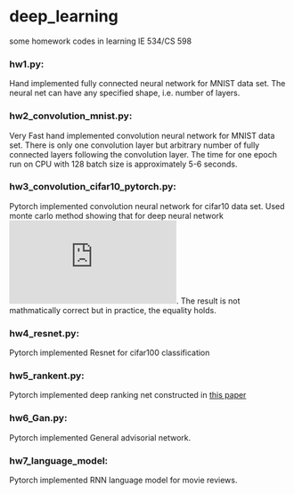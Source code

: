 # deep_learning
some homework codes in learning IE 534/CS 598 

### hw1.py:
Hand implemented fully connected neural network for MNIST data set. The neural net can have any specified shape, i.e. number of layers.

### hw2_convolution_mnist.py:
Very Fast hand implemented convolution neural network for MNIST data set. There is only one convolution layer but arbitrary number of 
fully connected layers following the convolution layer. The time for one epoch run on CPU with 128 batch size is approximately 5-6 seconds.

### hw3_convolution_cifar10_pytorch.py:
Pytorch implemented convolution neural network for cifar10 data set. Used monte carlo method showing that for deep neural network
![equation](https://latex.codecogs.com/gif.latex?F%28x%2C%5Cmathbb%7BE%7D%28%5Ctheta%29%29%20%3D%20%5Cmathbb%7BE%7D%28F%28x%2C%5Ctheta%29%29).
The result is not mathmatically correct but in practice, the equality holds. 

### hw4_resnet.py:
Pytorch implemented Resnet for cifar100 classification

### hw5_rankent.py:
Pytorch implemented deep ranking net constructed in
[this paper](https://static.googleusercontent.com/media/research.google.com/en//pubs/archive/42945.pdf)

### hw6_Gan.py:
Pytorch implemented General advisorial network.

### hw7_language_model:
Pytorch implemented RNN language model for movie reviews. 
